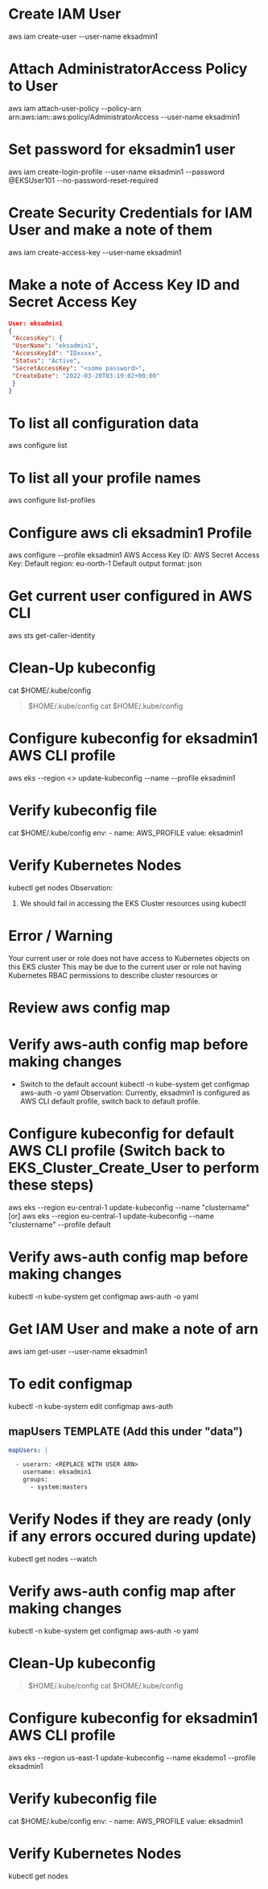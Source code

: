 # Create IAM User

aws iam create-user --user-name eksadmin1

# Attach AdministratorAccess Policy to User

aws iam attach-user-policy --policy-arn arn:aws:iam::aws:policy/AdministratorAccess --user-name eksadmin1

# Set password for eksadmin1 user

aws iam create-login-profile --user-name eksadmin1 --password @EKSUser101 --no-password-reset-required

# Create Security Credentials for IAM User and make a note of them

aws iam create-access-key --user-name eksadmin1

# Make a note of Access Key ID and Secret Access Key

```json
User: eksadmin1
{
 "AccessKey": {
 "UserName": "eksadmin1",
 "AccessKeyId": "IDxxxxx",
 "Status": "Active",
 "SecretAccessKey": "<some password>",
 "CreateDate": "2022-03-20T03:19:02+00:00"
 }
}
```

# To list all configuration data

aws configure list

# To list all your profile names

aws configure list-profiles

# Configure aws cli eksadmin1 Profile

aws configure --profile eksadmin1
AWS Access Key ID:
AWS Secret Access Key:
Default region: eu-north-1
Default output format: json

# Get current user configured in AWS CLI

aws sts get-caller-identity

# Clean-Up kubeconfig

cat $HOME/.kube/config

> $HOME/.kube/config
> cat $HOME/.kube/config

# Configure kubeconfig for eksadmin1 AWS CLI profile

aws eks --region <<region>> update-kubeconfig --name <eks name> --profile eksadmin1

# Verify kubeconfig file

cat $HOME/.kube/config
env: - name: AWS_PROFILE
value: eksadmin1

# Verify Kubernetes Nodes

kubectl get nodes
Observation:

1. We should fail in accessing the EKS Cluster resources using kubectl

# Error / Warning

Your current user or role does not have access to Kubernetes objects on this EKS cluster
This may be due to the current user or role not having Kubernetes RBAC permissions to describe cluster resources or

# Review aws config map

# Verify aws-auth config map before making changes

- Switch to the default account
  kubectl -n kube-system get configmap aws-auth -o yaml
  Observation: Currently, eksadmin1 is configured as AWS CLI default profile, switch back to default profile.

# Configure kubeconfig for default AWS CLI profile (Switch back to EKS_Cluster_Create_User to perform these steps)

aws eks --region eu-central-1 update-kubeconfig --name "clustername"
[or]
aws eks --region eu-central-1 update-kubeconfig --name "clustername" --profile default

# Verify aws-auth config map before making changes

kubectl -n kube-system get configmap aws-auth -o yaml

# Get IAM User and make a note of arn

aws iam get-user --user-name eksadmin1

# To edit configmap

kubectl -n kube-system edit configmap aws-auth

## mapUsers TEMPLATE (Add this under "data")

```yaml
mapUsers: |

  - userarn: <REPLACE WITH USER ARN>
    username: eksadmin1
    groups:
      - system:masters
```

# Verify Nodes if they are ready (only if any errors occured during update)

kubectl get nodes --watch

# Verify aws-auth config map after making changes

kubectl -n kube-system get configmap aws-auth -o yaml

# Clean-Up kubeconfig

> $HOME/.kube/config
> cat $HOME/.kube/config

# Configure kubeconfig for eksadmin1 AWS CLI profile

aws eks --region us-east-1 update-kubeconfig --name eksdemo1 --profile eksadmin1

# Verify kubeconfig file

cat $HOME/.kube/config
env: - name: AWS_PROFILE
value: eksadmin1

# Verify Kubernetes Nodes

kubectl get nodes
